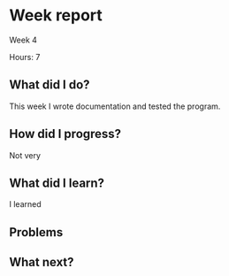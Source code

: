 # Week report
Week 4

Hours: 7

## What did I do?
This week I wrote documentation and tested the program. 

## How did I progress?
Not very 

## What did I learn?
I learned 

## Problems

## What next?
